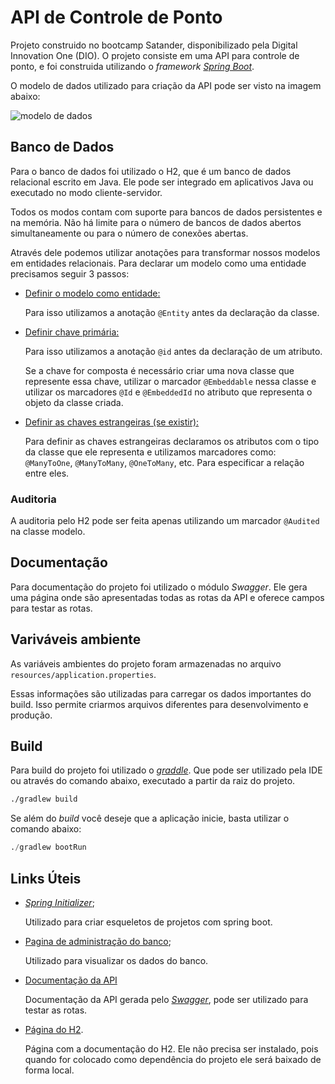 # API de Controle de Ponto

Projeto construido no bootcamp Satander, disponibilizado pela Digital Innovation One (DIO). O projeto consiste em uma API para controle de ponto, e foi construida utilizando o *framework [Spring Boot](https://spring.io/projects/spring-boot)*.

O modelo de dados utilizado para criação da API pode ser visto na imagem abaixo:

![modelo de dados](https://github.com/LucasSargeir/ControleDePonto-SpringBoot/tree/main/database/modelo.png)



## Banco de Dados

Para o banco de dados foi utilizado o H2, que é um banco de dados relacional escrito em Java. Ele pode ser integrado em aplicativos Java ou executado no modo cliente-servidor.

Todos os modos contam com suporte para bancos de dados persistentes e na memória. Não há limite para o número de bancos de dados abertos simultaneamente ou para o número de conexões abertas.

Através dele podemos utilizar anotações para transformar nossos modelos em entidades relacionais. Para declarar um modelo como uma entidade precisamos seguir 3 passos:

- <u>Definir o modelo como entidade:</u>

  Para isso utilizamos a anotação `@Entity` antes da declaração da classe.

- <u>Definir chave primária:</u>

  Para isso utilizamos a anotação `@id` antes da declaração de um atributo.

  Se a chave for composta é necessário criar uma nova classe que represente essa chave, utilizar o marcador `@Embeddable` nessa classe e utilizar os marcadores `@Id` e `@EmbeddedId` no atributo que representa o objeto da classe criada.

- <u>Definir as chaves estrangeiras (se existir):</u>

  Para definir as chaves estrangeiras declaramos os atributos com o tipo da classe que ele representa e utilizamos marcadores como: `@ManyToOne`, `@ManyToMany`, `@OneToMany`, etc. Para especificar a relação entre eles.



### Auditoria

A auditoria pelo H2 pode ser feita apenas utilizando um marcador `@Audited` na classe modelo.



## Documentação

Para documentação do projeto foi utilizado o módulo *Swagger*. Ele gera uma página onde são apresentadas todas as rotas da API e oferece campos para testar as rotas.



## Variváveis ambiente

As variáveis ambientes do projeto foram armazenadas no arquivo `resources/application.properties`. 

Essas informações são utilizadas para carregar os dados importantes do build. Isso permite criarmos arquivos diferentes para desenvolvimento e produção.



## Build

Para build do projeto foi utilizado o *[graddle](https://docs.gradle.org/current/userguide/userguide.html)*. Que pode ser utilizado pela IDE ou através do comando abaixo, executado a partir da raiz do projeto.

```bash
./gradlew build
```



Se além do *build* você deseje que a aplicação inicie, basta utilizar o comando abaixo:

```python
./gradlew bootRun
```



## Links Úteis

- *[Spring Initializer](https://start.spring.io)*;

  Utilizado para criar esqueletos de projetos com spring boot.

  

- [Pagina de administração do banco](http://localhost:8081/h2/);

  Utilizado para visualizar os dados do banco.

  

- [Documentação da API](http://localhost:8081/swagger-ui.html)

  Documentação da API gerada pelo [*Swagger*](https://swagger.io), pode ser utilizado para testar as rotas.
  
  

- [Página do H2](https://www.h2database.com/html/main.html).

  Página com a documentação do H2. Ele não precisa ser instalado, pois quando for colocado como dependência do projeto ele será baixado de forma local.
